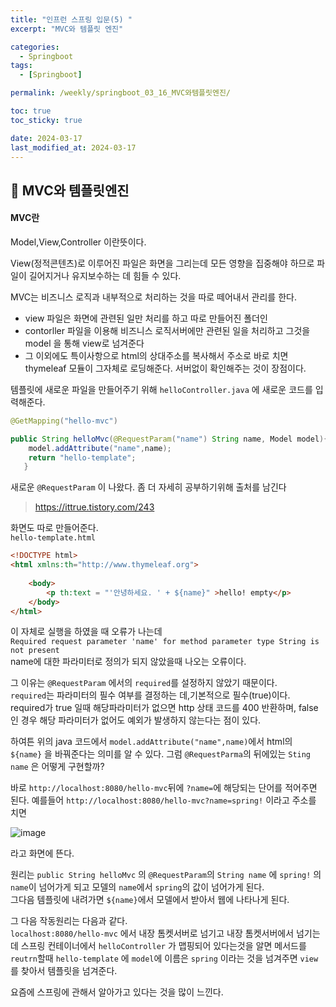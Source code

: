 ```yaml
---
title: "인프런 스프링 입문(5) "
excerpt: "MVC와 템플릿 엔진"

categories:
  - Springboot
tags:
  - [Springboot]

permalink: /weekly/springboot_03_16_MVC와템플릿엔진/

toc: true
toc_sticky: true

date: 2024-03-17
last_modified_at: 2024-03-17
---
```


## 🦥 MVC와 템플릿엔진

#### MVC란
Model,View,Controller 이란뜻이다.   

View(정적콘텐츠)로 이루어진 파일은 화면을 그리는데 모든 영향을 집중해야 하므로 파일이 길어지거나 유지보수하는 데 힘들 수 있다.  

MVC는 비즈니스 로직과 내부적으로 처리하는 것을 따로 떼어내서 관리를 한다.  
- view 파일은 화면에 관련된 일만 처리를 하고 따로 만들어진 폴더인  
- contorller 파일을 이용해 비즈니스 로직서버에만 관련된 일을 처리하고 그것을 model 을 통해 view로 넘겨준다
- 그 이외에도 특이사항으로 html의 상대주소를 복사해서 주소로 바로 치면 thymeleaf 모듈이 그자체로 로딩해준다. 서버없이 확인해주는 것이 장점이다.  

템플릿에 새로운 파일을 만들어주기 위해 `helloController.java` 에 새로운 코드를 입력해준다.
```java
@GetMapping("hello-mvc")

public String helloMvc(@RequestParam("name") String name, Model model){
    model.addAttribute("name",name);
    return "hello-template";
   }
```
새로운 `@RequestParam` 이 나왔다. 좀 더 자세히 공부하기위해 출처를 남긴다
>https://ittrue.tistory.com/243  

화면도 따로 만들어준다.  
`hello-template.html`  
```html
<!DOCTYPE html>
<html xmlns:th="http://www.thymeleaf.org">
    
    <body>
        <p th:text = "'안녕하세요. ' + ${name}" >hello! empty</p>
    </body>
</html>
```

이 자체로 실행을 하였을 때 오류가 나는데  
`Required request parameter 'name' for method parameter type String is not present`  
name에 대한 파라미터로 정의가 되지 않았을때 나오는 오류이다.    

그 이유는 `@RequestParam` 에서의  `required`를 설정하지 않았기 때문이다.  
`required`는 파라미터의 필수 여부를 결정하는 데,기본적으로 필수(true)이다.
required가 true 일때 해당파라미터가 없으면 http 상태 코드를 400 반환하며, false인 경우 해당 파라미터가 없어도 예외가 발생하지 않는다는 점이 있다.

하여튼 위의 java 코드에서 `model.addAttribute("name",name)`에서 html의 `${name}` 을 바꿔준다는 의미를 알 수 있다. 그럼 `@RequestParma`의 뒤에있는 `Sting name` 은 어떻게 구현할까?  

바로 `http://localhost:8080/hello-mvc`뒤에 `?name=`에 해당되는 단어를 적어주면 된다.
예를들어 `http://localhost:8080/hello-mvc?name=spring!` 이라고 주소를 치면

![image](https://github.com/garusitell/utterances/assets/45359953/abf21287-7109-4a41-8e7c-0214832e8dc0)

라고 화면에 뜬다.  

원리는 `public String helloMvc` 의 `@RequestParam`의 `String name` 에 `spring!` 의 `name`이 넘어가게 되고 모델의 `name`에서 `spring`의 값이 넘어가게 된다.  
그다음 템플릿에 내려가면 `${name}`에서 모델에서 받아서 웹에 나타나게 된다.

그 다음 작동원리는 다음과 같다.  
`localhost:8080/hello-mvc` 에서 내장 톰켓서버로 넘기고 내장 톰켓서버에서 넘기는데 스프링 컨테이너에서 `helloController` 가 맵핑되어 있다는것을 알면 메서드를 `reutrn`할때 `hello-template` 에 `model`에 이름은 `spring` 이라는 것을 넘겨주면 `view`를 찾아서 템플릿을 넘겨준다.

요즘에 스프링에 관해서 알아가고 있다는 것을 많이 느낀다.  